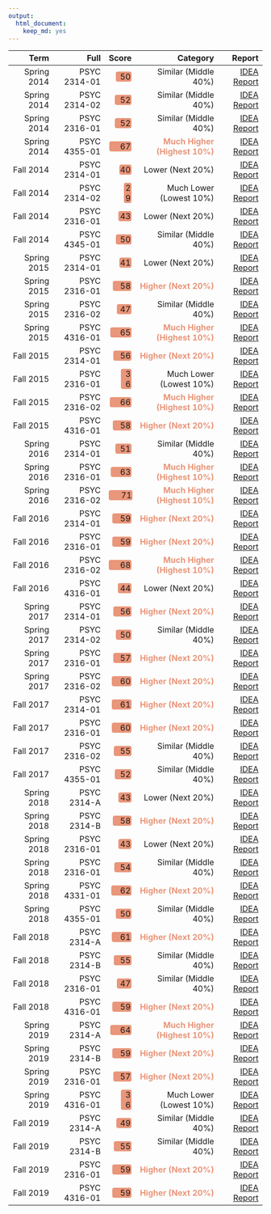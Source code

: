 ```yaml
---
output: 
  html_document: 
    keep_md: yes
---
```





<table class="table table-condensed">
 <thead>
  <tr>
   <th style="text-align:right;"> Term </th>
   <th style="text-align:right;"> Full </th>
   <th style="text-align:right;"> Score </th>
   <th style="text-align:right;"> Category </th>
   <th style="text-align:right;"> Report </th>
  </tr>
 </thead>
<tbody>
  <tr>
   <td style="text-align:right;"> Spring 2014 </td>
   <td style="text-align:right;"> PSYC 2314-01 </td>
   <td style="text-align:right;"> <span style="display: inline-block; direction: rtl; border-radius: 4px; padding-right: 2px; background-color: darksalmon; width: 65.00%">50</span> </td>
   <td style="text-align:right;"> <span>Similar (Middle 40%)     </span> </td>
   <td style="text-align:right;"> <a href=https://bit.ly/2I7yaBJ target="_blank">IDEA Report</a> </td>
  </tr>
  <tr>
   <td style="text-align:right;"> Spring 2014 </td>
   <td style="text-align:right;"> PSYC 2314-02 </td>
   <td style="text-align:right;"> <span style="display: inline-block; direction: rtl; border-radius: 4px; padding-right: 2px; background-color: darksalmon; width: 68.33%">52</span> </td>
   <td style="text-align:right;"> <span>Similar (Middle 40%)     </span> </td>
   <td style="text-align:right;"> <a href=https://bit.ly/33Fg3Ly target="_blank">IDEA Report</a> </td>
  </tr>
  <tr>
   <td style="text-align:right;"> Spring 2014 </td>
   <td style="text-align:right;"> PSYC 2316-01 </td>
   <td style="text-align:right;"> <span style="display: inline-block; direction: rtl; border-radius: 4px; padding-right: 2px; background-color: darksalmon; width: 68.33%">52</span> </td>
   <td style="text-align:right;"> <span>Similar (Middle 40%)     </span> </td>
   <td style="text-align:right;"> <a href=https://bit.ly/3iGx9Nz target="_blank">IDEA Report</a> </td>
  </tr>
  <tr>
   <td style="text-align:right;"> Spring 2014 </td>
   <td style="text-align:right;"> PSYC 4355-01 </td>
   <td style="text-align:right;"> <span style="display: inline-block; direction: rtl; border-radius: 4px; padding-right: 2px; background-color: darksalmon; width: 93.33%">67</span> </td>
   <td style="text-align:right;"> <span style="color: darksalmon; font-weight: bold">Much Higher (Highest 10%)</span> </td>
   <td style="text-align:right;"> <a href=https://bit.ly/34xHxST target="_blank">IDEA Report</a> </td>
  </tr>
  <tr>
   <td style="text-align:right;"> Fall 2014 </td>
   <td style="text-align:right;"> PSYC 2314-01 </td>
   <td style="text-align:right;"> <span style="display: inline-block; direction: rtl; border-radius: 4px; padding-right: 2px; background-color: darksalmon; width: 48.33%">40</span> </td>
   <td style="text-align:right;"> <span>Lower (Next 20%)         </span> </td>
   <td style="text-align:right;"> <a href=https://bit.ly/30Fq4Xe target="_blank">IDEA Report</a> </td>
  </tr>
  <tr>
   <td style="text-align:right;"> Fall 2014 </td>
   <td style="text-align:right;"> PSYC 2314-02 </td>
   <td style="text-align:right;"> <span style="display: inline-block; direction: rtl; border-radius: 4px; padding-right: 2px; background-color: darksalmon; width: 30.00%">29</span> </td>
   <td style="text-align:right;"> <span>Much Lower (Lowest 10%)  </span> </td>
   <td style="text-align:right;"> <a href=https://bit.ly/3lnUwNy target="_blank">IDEA Report</a> </td>
  </tr>
  <tr>
   <td style="text-align:right;"> Fall 2014 </td>
   <td style="text-align:right;"> PSYC 2316-01 </td>
   <td style="text-align:right;"> <span style="display: inline-block; direction: rtl; border-radius: 4px; padding-right: 2px; background-color: darksalmon; width: 53.33%">43</span> </td>
   <td style="text-align:right;"> <span>Lower (Next 20%)         </span> </td>
   <td style="text-align:right;"> <a href=https://bit.ly/34NVhsT target="_blank">IDEA Report</a> </td>
  </tr>
  <tr>
   <td style="text-align:right;"> Fall 2014 </td>
   <td style="text-align:right;"> PSYC 4345-01 </td>
   <td style="text-align:right;"> <span style="display: inline-block; direction: rtl; border-radius: 4px; padding-right: 2px; background-color: darksalmon; width: 65.00%">50</span> </td>
   <td style="text-align:right;"> <span>Similar (Middle 40%)     </span> </td>
   <td style="text-align:right;"> <a href=https://bit.ly/36BI34S target="_blank">IDEA Report</a> </td>
  </tr>
  <tr>
   <td style="text-align:right;"> Spring 2015 </td>
   <td style="text-align:right;"> PSYC 2314-01 </td>
   <td style="text-align:right;"> <span style="display: inline-block; direction: rtl; border-radius: 4px; padding-right: 2px; background-color: darksalmon; width: 50.00%">41</span> </td>
   <td style="text-align:right;"> <span>Lower (Next 20%)         </span> </td>
   <td style="text-align:right;"> <a href=https://bit.ly/30Hop3G target="_blank">IDEA Report</a> </td>
  </tr>
  <tr>
   <td style="text-align:right;"> Spring 2015 </td>
   <td style="text-align:right;"> PSYC 2316-01 </td>
   <td style="text-align:right;"> <span style="display: inline-block; direction: rtl; border-radius: 4px; padding-right: 2px; background-color: darksalmon; width: 78.33%">58</span> </td>
   <td style="text-align:right;"> <span style="color: darksalmon; font-weight: bold">Higher (Next 20%)        </span> </td>
   <td style="text-align:right;"> <a href=https://bit.ly/34wE7Qd target="_blank">IDEA Report</a> </td>
  </tr>
  <tr>
   <td style="text-align:right;"> Spring 2015 </td>
   <td style="text-align:right;"> PSYC 2316-02 </td>
   <td style="text-align:right;"> <span style="display: inline-block; direction: rtl; border-radius: 4px; padding-right: 2px; background-color: darksalmon; width: 60.00%">47</span> </td>
   <td style="text-align:right;"> <span>Similar (Middle 40%)     </span> </td>
   <td style="text-align:right;"> <a href=https://bit.ly/2HZeFes target="_blank">IDEA Report</a> </td>
  </tr>
  <tr>
   <td style="text-align:right;"> Spring 2015 </td>
   <td style="text-align:right;"> PSYC 4316-01 </td>
   <td style="text-align:right;"> <span style="display: inline-block; direction: rtl; border-radius: 4px; padding-right: 2px; background-color: darksalmon; width: 90.00%">65</span> </td>
   <td style="text-align:right;"> <span style="color: darksalmon; font-weight: bold">Much Higher (Highest 10%)</span> </td>
   <td style="text-align:right;"> <a href=https://bit.ly/2Gz9DFd target="_blank">IDEA Report</a> </td>
  </tr>
  <tr>
   <td style="text-align:right;"> Fall 2015 </td>
   <td style="text-align:right;"> PSYC 2314-01 </td>
   <td style="text-align:right;"> <span style="display: inline-block; direction: rtl; border-radius: 4px; padding-right: 2px; background-color: darksalmon; width: 75.00%">56</span> </td>
   <td style="text-align:right;"> <span style="color: darksalmon; font-weight: bold">Higher (Next 20%)        </span> </td>
   <td style="text-align:right;"> <a href=https://bit.ly/3nu88Zt target="_blank">IDEA Report</a> </td>
  </tr>
  <tr>
   <td style="text-align:right;"> Fall 2015 </td>
   <td style="text-align:right;"> PSYC 2316-01 </td>
   <td style="text-align:right;"> <span style="display: inline-block; direction: rtl; border-radius: 4px; padding-right: 2px; background-color: darksalmon; width: 41.67%">36</span> </td>
   <td style="text-align:right;"> <span>Much Lower (Lowest 10%)  </span> </td>
   <td style="text-align:right;"> <a href=https://bit.ly/3d6KbCQ target="_blank">IDEA Report</a> </td>
  </tr>
  <tr>
   <td style="text-align:right;"> Fall 2015 </td>
   <td style="text-align:right;"> PSYC 2316-02 </td>
   <td style="text-align:right;"> <span style="display: inline-block; direction: rtl; border-radius: 4px; padding-right: 2px; background-color: darksalmon; width: 91.67%">66</span> </td>
   <td style="text-align:right;"> <span style="color: darksalmon; font-weight: bold">Much Higher (Highest 10%)</span> </td>
   <td style="text-align:right;"> <a href=https://bit.ly/3jFzc5S target="_blank">IDEA Report</a> </td>
  </tr>
  <tr>
   <td style="text-align:right;"> Fall 2015 </td>
   <td style="text-align:right;"> PSYC 4316-01 </td>
   <td style="text-align:right;"> <span style="display: inline-block; direction: rtl; border-radius: 4px; padding-right: 2px; background-color: darksalmon; width: 78.33%">58</span> </td>
   <td style="text-align:right;"> <span style="color: darksalmon; font-weight: bold">Higher (Next 20%)        </span> </td>
   <td style="text-align:right;"> <a href=https://bit.ly/3noowL3 target="_blank">IDEA Report</a> </td>
  </tr>
  <tr>
   <td style="text-align:right;"> Spring 2016 </td>
   <td style="text-align:right;"> PSYC 2314-01 </td>
   <td style="text-align:right;"> <span style="display: inline-block; direction: rtl; border-radius: 4px; padding-right: 2px; background-color: darksalmon; width: 66.67%">51</span> </td>
   <td style="text-align:right;"> <span>Similar (Middle 40%)     </span> </td>
   <td style="text-align:right;"> <a href=https://bit.ly/36Iq398 target="_blank">IDEA Report</a> </td>
  </tr>
  <tr>
   <td style="text-align:right;"> Spring 2016 </td>
   <td style="text-align:right;"> PSYC 2316-01 </td>
   <td style="text-align:right;"> <span style="display: inline-block; direction: rtl; border-radius: 4px; padding-right: 2px; background-color: darksalmon; width: 86.67%">63</span> </td>
   <td style="text-align:right;"> <span style="color: darksalmon; font-weight: bold">Much Higher (Highest 10%)</span> </td>
   <td style="text-align:right;"> <a href=https://bit.ly/30FH9jU target="_blank">IDEA Report</a> </td>
  </tr>
  <tr>
   <td style="text-align:right;"> Spring 2016 </td>
   <td style="text-align:right;"> PSYC 2316-02 </td>
   <td style="text-align:right;"> <span style="display: inline-block; direction: rtl; border-radius: 4px; padding-right: 2px; background-color: darksalmon; width: 100.00%">71</span> </td>
   <td style="text-align:right;"> <span style="color: darksalmon; font-weight: bold">Much Higher (Highest 10%)</span> </td>
   <td style="text-align:right;"> <a href=https://bit.ly/2Szg0uB target="_blank">IDEA Report</a> </td>
  </tr>
  <tr>
   <td style="text-align:right;"> Fall 2016 </td>
   <td style="text-align:right;"> PSYC 2314-01 </td>
   <td style="text-align:right;"> <span style="display: inline-block; direction: rtl; border-radius: 4px; padding-right: 2px; background-color: darksalmon; width: 80.00%">59</span> </td>
   <td style="text-align:right;"> <span style="color: darksalmon; font-weight: bold">Higher (Next 20%)        </span> </td>
   <td style="text-align:right;"> <a href=https://bit.ly/34zr00t target="_blank">IDEA Report</a> </td>
  </tr>
  <tr>
   <td style="text-align:right;"> Fall 2016 </td>
   <td style="text-align:right;"> PSYC 2316-01 </td>
   <td style="text-align:right;"> <span style="display: inline-block; direction: rtl; border-radius: 4px; padding-right: 2px; background-color: darksalmon; width: 80.00%">59</span> </td>
   <td style="text-align:right;"> <span style="color: darksalmon; font-weight: bold">Higher (Next 20%)        </span> </td>
   <td style="text-align:right;"> <a href=https://bit.ly/3d4IvtE target="_blank">IDEA Report</a> </td>
  </tr>
  <tr>
   <td style="text-align:right;"> Fall 2016 </td>
   <td style="text-align:right;"> PSYC 2316-02 </td>
   <td style="text-align:right;"> <span style="display: inline-block; direction: rtl; border-radius: 4px; padding-right: 2px; background-color: darksalmon; width: 95.00%">68</span> </td>
   <td style="text-align:right;"> <span style="color: darksalmon; font-weight: bold">Much Higher (Highest 10%)</span> </td>
   <td style="text-align:right;"> <a href=https://bit.ly/2SB5PWk target="_blank">IDEA Report</a> </td>
  </tr>
  <tr>
   <td style="text-align:right;"> Fall 2016 </td>
   <td style="text-align:right;"> PSYC 4316-01 </td>
   <td style="text-align:right;"> <span style="display: inline-block; direction: rtl; border-radius: 4px; padding-right: 2px; background-color: darksalmon; width: 55.00%">44</span> </td>
   <td style="text-align:right;"> <span>Lower (Next 20%)         </span> </td>
   <td style="text-align:right;"> <a href=https://bit.ly/30CZ4YD target="_blank">IDEA Report</a> </td>
  </tr>
  <tr>
   <td style="text-align:right;"> Spring 2017 </td>
   <td style="text-align:right;"> PSYC 2314-01 </td>
   <td style="text-align:right;"> <span style="display: inline-block; direction: rtl; border-radius: 4px; padding-right: 2px; background-color: darksalmon; width: 75.00%">56</span> </td>
   <td style="text-align:right;"> <span style="color: darksalmon; font-weight: bold">Higher (Next 20%)        </span> </td>
   <td style="text-align:right;"> <a href=https://bit.ly/3iESfMi target="_blank">IDEA Report</a> </td>
  </tr>
  <tr>
   <td style="text-align:right;"> Spring 2017 </td>
   <td style="text-align:right;"> PSYC 2314-02 </td>
   <td style="text-align:right;"> <span style="display: inline-block; direction: rtl; border-radius: 4px; padding-right: 2px; background-color: darksalmon; width: 65.00%">50</span> </td>
   <td style="text-align:right;"> <span>Similar (Middle 40%)     </span> </td>
   <td style="text-align:right;"> <a href=https://bit.ly/33DlJpy target="_blank">IDEA Report</a> </td>
  </tr>
  <tr>
   <td style="text-align:right;"> Spring 2017 </td>
   <td style="text-align:right;"> PSYC 2316-01 </td>
   <td style="text-align:right;"> <span style="display: inline-block; direction: rtl; border-radius: 4px; padding-right: 2px; background-color: darksalmon; width: 76.67%">57</span> </td>
   <td style="text-align:right;"> <span style="color: darksalmon; font-weight: bold">Higher (Next 20%)        </span> </td>
   <td style="text-align:right;"> <a href=https://bit.ly/3jIb2rw target="_blank">IDEA Report</a> </td>
  </tr>
  <tr>
   <td style="text-align:right;"> Spring 2017 </td>
   <td style="text-align:right;"> PSYC 2316-02 </td>
   <td style="text-align:right;"> <span style="display: inline-block; direction: rtl; border-radius: 4px; padding-right: 2px; background-color: darksalmon; width: 81.67%">60</span> </td>
   <td style="text-align:right;"> <span style="color: darksalmon; font-weight: bold">Higher (Next 20%)        </span> </td>
   <td style="text-align:right;"> <a href=https://bit.ly/3iIXWZr target="_blank">IDEA Report</a> </td>
  </tr>
  <tr>
   <td style="text-align:right;"> Fall 2017 </td>
   <td style="text-align:right;"> PSYC 2314-01 </td>
   <td style="text-align:right;"> <span style="display: inline-block; direction: rtl; border-radius: 4px; padding-right: 2px; background-color: darksalmon; width: 83.33%">61</span> </td>
   <td style="text-align:right;"> <span style="color: darksalmon; font-weight: bold">Higher (Next 20%)        </span> </td>
   <td style="text-align:right;"> <a href=https://bit.ly/36MJttv target="_blank">IDEA Report</a> </td>
  </tr>
  <tr>
   <td style="text-align:right;"> Fall 2017 </td>
   <td style="text-align:right;"> PSYC 2316-01 </td>
   <td style="text-align:right;"> <span style="display: inline-block; direction: rtl; border-radius: 4px; padding-right: 2px; background-color: darksalmon; width: 81.67%">60</span> </td>
   <td style="text-align:right;"> <span style="color: darksalmon; font-weight: bold">Higher (Next 20%)        </span> </td>
   <td style="text-align:right;"> <a href=https://bit.ly/36FL0Bj target="_blank">IDEA Report</a> </td>
  </tr>
  <tr>
   <td style="text-align:right;"> Fall 2017 </td>
   <td style="text-align:right;"> PSYC 2316-02 </td>
   <td style="text-align:right;"> <span style="display: inline-block; direction: rtl; border-radius: 4px; padding-right: 2px; background-color: darksalmon; width: 73.33%">55</span> </td>
   <td style="text-align:right;"> <span>Similar (Middle 40%)     </span> </td>
   <td style="text-align:right;"> <a href=https://bit.ly/3ns3bk0 target="_blank">IDEA Report</a> </td>
  </tr>
  <tr>
   <td style="text-align:right;"> Fall 2017 </td>
   <td style="text-align:right;"> PSYC 4355-01 </td>
   <td style="text-align:right;"> <span style="display: inline-block; direction: rtl; border-radius: 4px; padding-right: 2px; background-color: darksalmon; width: 68.33%">52</span> </td>
   <td style="text-align:right;"> <span>Similar (Middle 40%)     </span> </td>
   <td style="text-align:right;"> <a href=https://bit.ly/3npKuNO target="_blank">IDEA Report</a> </td>
  </tr>
  <tr>
   <td style="text-align:right;"> Spring 2018 </td>
   <td style="text-align:right;"> PSYC 2314-A </td>
   <td style="text-align:right;"> <span style="display: inline-block; direction: rtl; border-radius: 4px; padding-right: 2px; background-color: darksalmon; width: 53.33%">43</span> </td>
   <td style="text-align:right;"> <span>Lower (Next 20%)         </span> </td>
   <td style="text-align:right;"> <a href=https://bit.ly/3ljuTxx target="_blank">IDEA Report</a> </td>
  </tr>
  <tr>
   <td style="text-align:right;"> Spring 2018 </td>
   <td style="text-align:right;"> PSYC 2314-B </td>
   <td style="text-align:right;"> <span style="display: inline-block; direction: rtl; border-radius: 4px; padding-right: 2px; background-color: darksalmon; width: 78.33%">58</span> </td>
   <td style="text-align:right;"> <span style="color: darksalmon; font-weight: bold">Higher (Next 20%)        </span> </td>
   <td style="text-align:right;"> <a href=https://bit.ly/3lglw1s target="_blank">IDEA Report</a> </td>
  </tr>
  <tr>
   <td style="text-align:right;"> Spring 2018 </td>
   <td style="text-align:right;"> PSYC 2316-01 </td>
   <td style="text-align:right;"> <span style="display: inline-block; direction: rtl; border-radius: 4px; padding-right: 2px; background-color: darksalmon; width: 53.33%">43</span> </td>
   <td style="text-align:right;"> <span>Lower (Next 20%)         </span> </td>
   <td style="text-align:right;"> <a href=https://bit.ly/3iMWupj target="_blank">IDEA Report</a> </td>
  </tr>
  <tr>
   <td style="text-align:right;"> Spring 2018 </td>
   <td style="text-align:right;"> PSYC 2316-01 </td>
   <td style="text-align:right;"> <span style="display: inline-block; direction: rtl; border-radius: 4px; padding-right: 2px; background-color: darksalmon; width: 71.67%">54</span> </td>
   <td style="text-align:right;"> <span>Similar (Middle 40%)     </span> </td>
   <td style="text-align:right;"> <a href=https://bit.ly/36D1MBb target="_blank">IDEA Report</a> </td>
  </tr>
  <tr>
   <td style="text-align:right;"> Spring 2018 </td>
   <td style="text-align:right;"> PSYC 4331-01 </td>
   <td style="text-align:right;"> <span style="display: inline-block; direction: rtl; border-radius: 4px; padding-right: 2px; background-color: darksalmon; width: 85.00%">62</span> </td>
   <td style="text-align:right;"> <span style="color: darksalmon; font-weight: bold">Higher (Next 20%)        </span> </td>
   <td style="text-align:right;"> <a href=https://bit.ly/3noTqTD target="_blank">IDEA Report</a> </td>
  </tr>
  <tr>
   <td style="text-align:right;"> Spring 2018 </td>
   <td style="text-align:right;"> PSYC 4355-01 </td>
   <td style="text-align:right;"> <span style="display: inline-block; direction: rtl; border-radius: 4px; padding-right: 2px; background-color: darksalmon; width: 65.00%">50</span> </td>
   <td style="text-align:right;"> <span>Similar (Middle 40%)     </span> </td>
   <td style="text-align:right;"> <a href=https://bit.ly/34AWFP5 target="_blank">IDEA Report</a> </td>
  </tr>
  <tr>
   <td style="text-align:right;"> Fall 2018 </td>
   <td style="text-align:right;"> PSYC 2314-A </td>
   <td style="text-align:right;"> <span style="display: inline-block; direction: rtl; border-radius: 4px; padding-right: 2px; background-color: darksalmon; width: 83.33%">61</span> </td>
   <td style="text-align:right;"> <span style="color: darksalmon; font-weight: bold">Higher (Next 20%)        </span> </td>
   <td style="text-align:right;"> <a href=https://bit.ly/34tjKmY target="_blank">IDEA Report</a> </td>
  </tr>
  <tr>
   <td style="text-align:right;"> Fall 2018 </td>
   <td style="text-align:right;"> PSYC 2314-B </td>
   <td style="text-align:right;"> <span style="display: inline-block; direction: rtl; border-radius: 4px; padding-right: 2px; background-color: darksalmon; width: 73.33%">55</span> </td>
   <td style="text-align:right;"> <span>Similar (Middle 40%)     </span> </td>
   <td style="text-align:right;"> <a href=https://bit.ly/3nt167i target="_blank">IDEA Report</a> </td>
  </tr>
  <tr>
   <td style="text-align:right;"> Fall 2018 </td>
   <td style="text-align:right;"> PSYC 2316-01 </td>
   <td style="text-align:right;"> <span style="display: inline-block; direction: rtl; border-radius: 4px; padding-right: 2px; background-color: darksalmon; width: 60.00%">47</span> </td>
   <td style="text-align:right;"> <span>Similar (Middle 40%)     </span> </td>
   <td style="text-align:right;"> <a href=https://bit.ly/30I2WHG target="_blank">IDEA Report</a> </td>
  </tr>
  <tr>
   <td style="text-align:right;"> Fall 2018 </td>
   <td style="text-align:right;"> PSYC 4316-01 </td>
   <td style="text-align:right;"> <span style="display: inline-block; direction: rtl; border-radius: 4px; padding-right: 2px; background-color: darksalmon; width: 80.00%">59</span> </td>
   <td style="text-align:right;"> <span style="color: darksalmon; font-weight: bold">Higher (Next 20%)        </span> </td>
   <td style="text-align:right;"> <a href=https://bit.ly/2GyEBNL target="_blank">IDEA Report</a> </td>
  </tr>
  <tr>
   <td style="text-align:right;"> Spring 2019 </td>
   <td style="text-align:right;"> PSYC 2314-A </td>
   <td style="text-align:right;"> <span style="display: inline-block; direction: rtl; border-radius: 4px; padding-right: 2px; background-color: darksalmon; width: 88.33%">64</span> </td>
   <td style="text-align:right;"> <span style="color: darksalmon; font-weight: bold">Much Higher (Highest 10%)</span> </td>
   <td style="text-align:right;"> <a href=https://bit.ly/2I7o2cf target="_blank">IDEA Report</a> </td>
  </tr>
  <tr>
   <td style="text-align:right;"> Spring 2019 </td>
   <td style="text-align:right;"> PSYC 2314-B </td>
   <td style="text-align:right;"> <span style="display: inline-block; direction: rtl; border-radius: 4px; padding-right: 2px; background-color: darksalmon; width: 80.00%">59</span> </td>
   <td style="text-align:right;"> <span style="color: darksalmon; font-weight: bold">Higher (Next 20%)        </span> </td>
   <td style="text-align:right;"> <a href=https://bit.ly/30HOX4M target="_blank">IDEA Report</a> </td>
  </tr>
  <tr>
   <td style="text-align:right;"> Spring 2019 </td>
   <td style="text-align:right;"> PSYC 2316-01 </td>
   <td style="text-align:right;"> <span style="display: inline-block; direction: rtl; border-radius: 4px; padding-right: 2px; background-color: darksalmon; width: 76.67%">57</span> </td>
   <td style="text-align:right;"> <span style="color: darksalmon; font-weight: bold">Higher (Next 20%)        </span> </td>
   <td style="text-align:right;"> <a href=https://bit.ly/33Enhzv target="_blank">IDEA Report</a> </td>
  </tr>
  <tr>
   <td style="text-align:right;"> Spring 2019 </td>
   <td style="text-align:right;"> PSYC 4316-01 </td>
   <td style="text-align:right;"> <span style="display: inline-block; direction: rtl; border-radius: 4px; padding-right: 2px; background-color: darksalmon; width: 41.67%">36</span> </td>
   <td style="text-align:right;"> <span>Much Lower (Lowest 10%)  </span> </td>
   <td style="text-align:right;"> <a href=https://bit.ly/3lnUwgw target="_blank">IDEA Report</a> </td>
  </tr>
  <tr>
   <td style="text-align:right;"> Fall 2019 </td>
   <td style="text-align:right;"> PSYC 2314-A </td>
   <td style="text-align:right;"> <span style="display: inline-block; direction: rtl; border-radius: 4px; padding-right: 2px; background-color: darksalmon; width: 63.33%">49</span> </td>
   <td style="text-align:right;"> <span>Similar (Middle 40%)     </span> </td>
   <td style="text-align:right;"> <a href=https://bit.ly/30HOzDv target="_blank">IDEA Report</a> </td>
  </tr>
  <tr>
   <td style="text-align:right;"> Fall 2019 </td>
   <td style="text-align:right;"> PSYC 2314-B </td>
   <td style="text-align:right;"> <span style="display: inline-block; direction: rtl; border-radius: 4px; padding-right: 2px; background-color: darksalmon; width: 73.33%">55</span> </td>
   <td style="text-align:right;"> <span>Similar (Middle 40%)     </span> </td>
   <td style="text-align:right;"> <a href=https://bit.ly/3iDywMU target="_blank">IDEA Report</a> </td>
  </tr>
  <tr>
   <td style="text-align:right;"> Fall 2019 </td>
   <td style="text-align:right;"> PSYC 2316-01 </td>
   <td style="text-align:right;"> <span style="display: inline-block; direction: rtl; border-radius: 4px; padding-right: 2px; background-color: darksalmon; width: 80.00%">59</span> </td>
   <td style="text-align:right;"> <span style="color: darksalmon; font-weight: bold">Higher (Next 20%)        </span> </td>
   <td style="text-align:right;"> <a href=https://bit.ly/36EPnMX target="_blank">IDEA Report</a> </td>
  </tr>
  <tr>
   <td style="text-align:right;"> Fall 2019 </td>
   <td style="text-align:right;"> PSYC 4316-01 </td>
   <td style="text-align:right;"> <span style="display: inline-block; direction: rtl; border-radius: 4px; padding-right: 2px; background-color: darksalmon; width: 80.00%">59</span> </td>
   <td style="text-align:right;"> <span style="color: darksalmon; font-weight: bold">Higher (Next 20%)        </span> </td>
   <td style="text-align:right;"> <a href=https://bit.ly/2GHudmG target="_blank">IDEA Report</a> </td>
  </tr>
</tbody>
</table>
